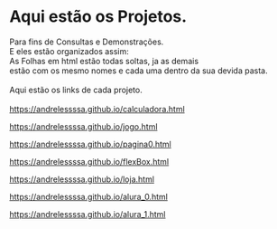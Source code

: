 # Aqui estão os Projetos. 
 Para fins de Consultas e Demonstrações.<br />
 E eles estão organizados assim:<br />
 As Folhas em html estão todas soltas, ja as demais <br />
 estão com os mesmo nomes e cada uma dentro da sua devida pasta. <br />
 <br />
 Aqui estão os links de cada projeto.<br />
 <br />
https://andrelessssa.github.io/calculadora.html

https://andrelessssa.github.io/jogo.html

https://andrelessssa.github.io/pagina0.html

https://andrelessssa.github.io/flexBox.html

https://andrelessssa.github.io/loja.html

https://andrelessssa.github.io/alura_0.html

https://andrelessssa.github.io/alura_1.html
 
